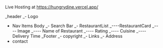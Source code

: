 Live Hosting at https://hungrydine.vercel.app/

_header
_- Logo

- Nav Items
  Body
  _- Search Bar
  _- RestaurantList
  _----RestaurantCard
  _---- Image
  _---- Name of Restaurant
  _---- Rating
  _---- Cuisine
  _---- Delivery Time
  _Footer
  _- copyright
  _- Links
  _- Address
- contact
